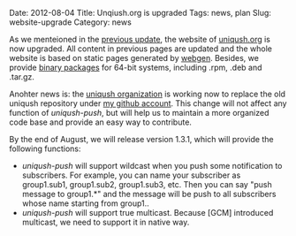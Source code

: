 Date: 2012-08-04
Title: Unqiush.org is upgraded
Tags: news, plan
Slug: website-upgrade
Category: news

As we menteioned in the [previous update], the website of [uniqush.org] is now upgraded. All content in previous pages are updated and the whole website is based on static pages generated by [webgen]. Besides, we provide [binary packages] for 64-bit systems, including .rpm, .deb and .tar.gz.

Anohter news is: the [uniqush organization] is working now to replace the old uniqush repository under [my github account]. This change will not affect any function of *uniqush-push*, but will help us to maintain a more organized code base and provide an easy way to contribute.

By the end of August, we will release version 1.3.1, which will provide the following functions:

- *uniqush-push* will support wildcast when you push some notification to subscribers. For example, you can name your subscriber as group1.sub1, group1.sub2, group1.sub3, etc. Then you can say "push message to group1.\*" and the message will be push to all subscribers whose name starting from group1..
- *uniqush-push* will support true multicast. Because [GCM] introduced multicast, we need to support it in native way.

[previous update]: update-2012-07-31.html
[uniqush.org]: http://uniqush.org
[webgen]: http://webgen.rubyforge.org/
[uniqush organization]: http://github.com/uniqush
[my github account]: http://github.com/monnand
[binary packages]: http://uniqush.org/downloads.html

